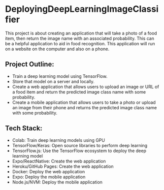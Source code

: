 # DeployingDeepLearningImageClassifier

This project is about creating an application that will take a photo of a food item, then return the image name with an associated probability. This can be a helpful application to aid in food recognition. This application will run on a website on the computer and also on a phone. 

## Project Outline:

- Train a deep learning model using TensorFlow.
- Store that model on a server and locally.
- Create a web application that allows users to upload an image or URL of a food item and return the predicted image class name with some probability.
- Create a mobile application that allows users to take a photo or upload an image from their phone and returns the predicted image class name with some probability.

## Tech Stack:

- Colab: Train deep learning models using GPU
- TensorFlow/Keras: Open source libraries to perform deep learning
- TensorFlow.js: Use the TensorFlow ecosystem to deploy the deep learning model
- Expo/ReactNative: Create the web application
- Heroku/GitHub Pages: Create the web application
- Docker: Deploy the web application
- Expo: Deploy the mobile application
- Node.js/NVM: Deploy the mobile application
